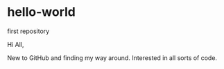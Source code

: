 # hello-world
first repository

Hi All,

New to GitHub and finding my way around. Interested in all sorts of code.
